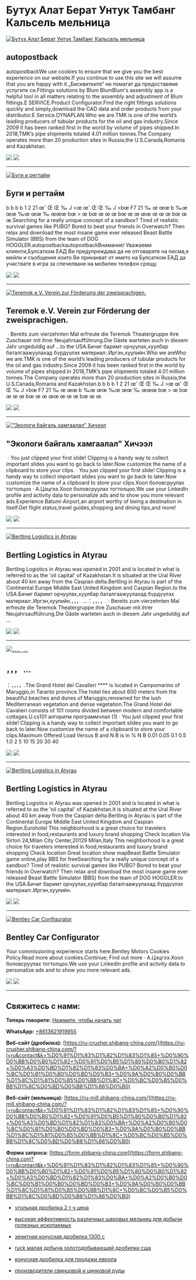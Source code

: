 # Бутух Алат Берат Унтук Тамбанг Кальсель мельница

<a href="https://swt.shibang-china.com/?l=ru&img&k=%D0%91%D1%83%D1%82%D1%83%D1%85+%D0%90%D0%BB%D0%B0%D1%82+%D0%91%D0%B5%D1%80%D0%B0%D1%82+%D0%A3%D0%BD%D1%82%D1%83%D0%BA+%D0%A2%D0%B0%D0%BC%D0%B1%D0%B0%D0%BD%D0%B3+%D0%9A%D0%B0%D0%BB%D1%8C%D1%81%D0%B5%D0%BB%D1%8C+%D0%BC%D0%B5%D0%BB%D1%8C%D0%BD%D0%B8%D1%86%D0%B0" target="_blank">![Бутух Алат Берат Унтук Тамбанг Кальсель мельница](http://static.shibang-china.com/all-800x300/1402.jpg)</a>

## autopostback
autopostbackWe use cookies to ensure that we give you the best experience on our website.If you continue to use this site we will assume that you are happy with it.„Бисквитките“ ни помагат да предоставяме услугите си.Fittings solutions by Blum BlumBlum's assembly app is a helpful tool in all matters relating to the assembly and adjustment of Blum fittings.E SERVICE.Product Configurator.Find the right fittings solutions quickly and simply,download the CAD data and order products from your distributor.E Service.DYNAPLAN.Who we are.TMK is one of the world’s leading producers of tubular products for the oil and gas industry.Since 2009 it has been ranked first in the world by volume of pipes shipped.In 2018,TMK’s pipe shipments totaled 4.01 million tonnes.The Company operates more than 20 production sites in Russia,the U.S.Canada,Romania and Kazakhstan.


<a href="https://whatsapp.shibangsoft.com/WhatsApp.php" target="_blank" title="WhatsApp">![](http://static.shibang-china.com/icon/whatsapp.png)</a> <a href="https://swt.shibang-china.com/?l=ru&icon&k=%D0%91%D1%83%D1%82%D1%83%D1%85+%D0%90%D0%BB%D0%B0%D1%82+%D0%91%D0%B5%D1%80%D0%B0%D1%82+%D0%A3%D0%BD%D1%82%D1%83%D0%BA+%D0%A2%D0%B0%D0%BC%D0%B1%D0%B0%D0%BD%D0%B3+%D0%9A%D0%B0%D0%BB%D1%8C%D1%81%D0%B5%D0%BB%D1%8C+%D0%BC%D0%B5%D0%BB%D1%8C%D0%BD%D0%B8%D1%86%D0%B0" target="_blank">![](http://static.shibang-china.com/icon/chat-ru.png)</a>

---

<a href="https://swt.shibang-china.com/?l=ru&img&k=%D0%91%D1%83%D1%82%D1%83%D1%85+%D0%90%D0%BB%D0%B0%D1%82+%D0%91%D0%B5%D1%80%D0%B0%D1%82+%D0%A3%D0%BD%D1%82%D1%83%D0%BA+%D0%A2%D0%B0%D0%BC%D0%B1%D0%B0%D0%BD%D0%B3+%D0%9A%D0%B0%D0%BB%D1%8C%D1%81%D0%B5%D0%BB%D1%8C+%D0%BC%D0%B5%D0%BB%D1%8C%D0%BD%D0%B8%D1%86%D0%B0" target="_blank">![Буги и регтайм](http://static.shibang-china.com/all-800x300/1241.jpg)</a>

## Буги и регтайм
b b b b 1 2 21 œ˘ Œ Œ ‰ J &gt;œ œ˘ Œ Œ ‰ J &gt;bœ F7 21 ‰ œ œœ b ‰œ œœ ‰œ œœ ‰ œœœ bœ &gt; œ bœ œ œ œ bœ œ œ œœ œ œ œ bœ œ œ.Searching for a really unique concept of a sandbox? Tired of realistic survival games like PUBG? Bored to beat your friends in Overwatch? Then relax and download the most insane game ever released Beast Battle Simulator (BBS) from the team of DOG HOGGLER.autopostbackautopostbackВнимание! Уважаеми клиенти,Булсатком ЕАД Ви предупреждава да не отговаряте на писма,е мейли и съобщения които Ви приканват от името на Булсатком ЕАД да участвате в игра за спечелване на мобилен телефон срещу.


<a href="https://whatsapp.shibangsoft.com/WhatsApp.php" target="_blank" title="WhatsApp">![](http://static.shibang-china.com/icon/whatsapp.png)</a> <a href="https://swt.shibang-china.com/?l=ru&icon&k=%D0%91%D1%83%D1%82%D1%83%D1%85+%D0%90%D0%BB%D0%B0%D1%82+%D0%91%D0%B5%D1%80%D0%B0%D1%82+%D0%A3%D0%BD%D1%82%D1%83%D0%BA+%D0%A2%D0%B0%D0%BC%D0%B1%D0%B0%D0%BD%D0%B3+%D0%9A%D0%B0%D0%BB%D1%8C%D1%81%D0%B5%D0%BB%D1%8C+%D0%BC%D0%B5%D0%BB%D1%8C%D0%BD%D0%B8%D1%86%D0%B0" target="_blank">![](http://static.shibang-china.com/icon/chat-ru.png)</a>

---

<a href="https://swt.shibang-china.com/?l=ru&img&k=%D0%91%D1%83%D1%82%D1%83%D1%85+%D0%90%D0%BB%D0%B0%D1%82+%D0%91%D0%B5%D1%80%D0%B0%D1%82+%D0%A3%D0%BD%D1%82%D1%83%D0%BA+%D0%A2%D0%B0%D0%BC%D0%B1%D0%B0%D0%BD%D0%B3+%D0%9A%D0%B0%D0%BB%D1%8C%D1%81%D0%B5%D0%BB%D1%8C+%D0%BC%D0%B5%D0%BB%D1%8C%D0%BD%D0%B8%D1%86%D0%B0" target="_blank">![Teremok e.V. Verein zur F&#246;rderung der zweisprachigen.](http://static.shibang-china.com/all-800x300/973.jpg)</a>

## Teremok e.V. Verein zur F&#246;rderung der zweisprachigen.
&nbsp;&#0183;&#32;Bereits zum vierzehnten Mal erfreute die Teremok Theatergruppe ihre Zuschauer mit ihrer Neujahrsauff&#252;hrung.Die G&#228;ste warteten auch in diesem Jahr ungeduldig auf …to the USA.Бичиг баримт орчуулах,хуулбар баталгаажуулахад бүрдүүлэх материал:.Иргэн,хуулийн.Who we areWho we are.TMK is one of the world’s leading producers of tubular products for the oil and gas industry.Since 2009 it has been ranked first in the world by volume of pipes shipped.In 2018,TMK’s pipe shipments totaled 4.01 million tonnes.The Company operates more than 20 production sites in Russia,the U.S.Canada,Romania and Kazakhstan.b b b b 1 2 21 œ˘ Œ Œ ‰ J &gt;œ œ˘ Œ Œ ‰ J &gt;bœ F7 21 ‰ œ œœ b ‰œ œœ ‰œ œœ ‰ œœœ bœ &gt; œ bœ œ œ œ bœ œ œ œœ œ œ œ bœ œ œ.


<a href="https://whatsapp.shibangsoft.com/WhatsApp.php" target="_blank" title="WhatsApp">![](http://static.shibang-china.com/icon/whatsapp.png)</a> <a href="https://swt.shibang-china.com/?l=ru&icon&k=%D0%91%D1%83%D1%82%D1%83%D1%85+%D0%90%D0%BB%D0%B0%D1%82+%D0%91%D0%B5%D1%80%D0%B0%D1%82+%D0%A3%D0%BD%D1%82%D1%83%D0%BA+%D0%A2%D0%B0%D0%BC%D0%B1%D0%B0%D0%BD%D0%B3+%D0%9A%D0%B0%D0%BB%D1%8C%D1%81%D0%B5%D0%BB%D1%8C+%D0%BC%D0%B5%D0%BB%D1%8C%D0%BD%D0%B8%D1%86%D0%B0" target="_blank">![](http://static.shibang-china.com/icon/chat-ru.png)</a>

---

<a href="https://swt.shibang-china.com/?l=ru&img&k=%D0%91%D1%83%D1%82%D1%83%D1%85+%D0%90%D0%BB%D0%B0%D1%82+%D0%91%D0%B5%D1%80%D0%B0%D1%82+%D0%A3%D0%BD%D1%82%D1%83%D0%BA+%D0%A2%D0%B0%D0%BC%D0%B1%D0%B0%D0%BD%D0%B3+%D0%9A%D0%B0%D0%BB%D1%8C%D1%81%D0%B5%D0%BB%D1%8C+%D0%BC%D0%B5%D0%BB%D1%8C%D0%BD%D0%B8%D1%86%D0%B0" target="_blank">![&quot;Экологи байгаль хамгаалал&quot; Хичээл](http://static.shibang-china.com/all-800x300/1350.jpg)</a>

## &quot;Экологи байгаль хамгаалал&quot; Хичээл
&nbsp;&#0183;&#32;You just clipped your first slide! Clipping is a handy way to collect important slides you want to go back to later.Now customize the name of a clipboard to store your clips.&nbsp;&#0183;&#32;You just clipped your first slide! Clipping is a handy way to collect important slides you want to go back to later.Now customize the name of a clipboard to store your clips.Хоол боловсруулах тогтолцоо&nbsp;&#0183;&#32;А.Цэцгээ.Хоол боловсруулах тогтолцоо.We use your LinkedIn profile and activity data to personalize ads and to show you more relevant ads.Experience Batumi Airport,an airport worthy of being a destination in itself.Get flight status,travel guides,shopping and dining tips,and more!


<a href="https://whatsapp.shibangsoft.com/WhatsApp.php" target="_blank" title="WhatsApp">![](http://static.shibang-china.com/icon/whatsapp.png)</a> <a href="https://swt.shibang-china.com/?l=ru&icon&k=%D0%91%D1%83%D1%82%D1%83%D1%85+%D0%90%D0%BB%D0%B0%D1%82+%D0%91%D0%B5%D1%80%D0%B0%D1%82+%D0%A3%D0%BD%D1%82%D1%83%D0%BA+%D0%A2%D0%B0%D0%BC%D0%B1%D0%B0%D0%BD%D0%B3+%D0%9A%D0%B0%D0%BB%D1%8C%D1%81%D0%B5%D0%BB%D1%8C+%D0%BC%D0%B5%D0%BB%D1%8C%D0%BD%D0%B8%D1%86%D0%B0" target="_blank">![](http://static.shibang-china.com/icon/chat-ru.png)</a>

---

<a href="https://swt.shibang-china.com/?l=ru&img&k=%D0%91%D1%83%D1%82%D1%83%D1%85+%D0%90%D0%BB%D0%B0%D1%82+%D0%91%D0%B5%D1%80%D0%B0%D1%82+%D0%A3%D0%BD%D1%82%D1%83%D0%BA+%D0%A2%D0%B0%D0%BC%D0%B1%D0%B0%D0%BD%D0%B3+%D0%9A%D0%B0%D0%BB%D1%8C%D1%81%D0%B5%D0%BB%D1%8C+%D0%BC%D0%B5%D0%BB%D1%8C%D0%BD%D0%B8%D1%86%D0%B0" target="_blank">![Bertling Logistics in Atyrau](http://static.shibang-china.com/all-800x300/26.jpg)</a>

## Bertling Logistics in Atyrau
Bertling Logistics in Atyrau was opened in 2001 and is located in what is referred to as the 'oil capital' of Kazakhstan.It is situated at the Ural River about 40 km away from the Caspian delta.Bertling in Atyrau is part of the Continental Europe Middle East United Kingdom and Caspian Region.to the USA.Бичиг баримт орчуулах,хуулбар баталгаажуулахад бүрдүүлэх материал:.Иргэн,хуулийн.，，， …：，，、，.&nbsp;&#0183;&#32;Bereits zum vierzehnten Mal erfreute die Teremok Theatergruppe ihre Zuschauer mit ihrer Neujahrsauff&#252;hrung.Die G&#228;ste warteten auch in diesem Jahr ungeduldig auf …


<a href="https://whatsapp.shibangsoft.com/WhatsApp.php" target="_blank" title="WhatsApp">![](http://static.shibang-china.com/icon/whatsapp.png)</a> <a href="https://swt.shibang-china.com/?l=ru&icon&k=%D0%91%D1%83%D1%82%D1%83%D1%85+%D0%90%D0%BB%D0%B0%D1%82+%D0%91%D0%B5%D1%80%D0%B0%D1%82+%D0%A3%D0%BD%D1%82%D1%83%D0%BA+%D0%A2%D0%B0%D0%BC%D0%B1%D0%B0%D0%BD%D0%B3+%D0%9A%D0%B0%D0%BB%D1%8C%D1%81%D0%B5%D0%BB%D1%8C+%D0%BC%D0%B5%D0%BB%D1%8C%D0%BD%D0%B8%D1%86%D0%B0" target="_blank">![](http://static.shibang-china.com/icon/chat-ru.png)</a>

---

<a href="https://swt.shibang-china.com/?l=ru&img&k=%D0%91%D1%83%D1%82%D1%83%D1%85+%D0%90%D0%BB%D0%B0%D1%82+%D0%91%D0%B5%D1%80%D0%B0%D1%82+%D0%A3%D0%BD%D1%82%D1%83%D0%BA+%D0%A2%D0%B0%D0%BC%D0%B1%D0%B0%D0%BD%D0%B3+%D0%9A%D0%B0%D0%BB%D1%8C%D1%81%D0%B5%D0%BB%D1%8C+%D0%BC%D0%B5%D0%BB%D1%8C%D0%BD%D0%B8%D1%86%D0%B0" target="_blank">![，，， …](http://static.shibang-china.com/all-800x300/144.jpg)</a>

## ，，， …
：，，、，.The Grand Hotel dei Cavalieri **** is located in Campomarino of Maruggio,in Taranto province.The hotel lies about 600 meters from the beautiful beaches and dunes of Maruggio,renowned for the lush Mediterranean vegetation and dense vegetation.The Grand Hotel dei Cavalieri consists of 101 rooms divided between modern and comfortable cottages.U.cs101 алгоритм программчлал (1)&nbsp;&#0183;&#32;You just clipped your first slide! Clipping is a handy way to collect important slides you want to go back to later.Now customize the name of a clipboard to store your clips.Maximum Offered Load Versus B and N B is in % N B 0.01 0.05 0.1 0.5 1.0 2 5 10 15 20 30 40


<a href="https://whatsapp.shibangsoft.com/WhatsApp.php" target="_blank" title="WhatsApp">![](http://static.shibang-china.com/icon/whatsapp.png)</a> <a href="https://swt.shibang-china.com/?l=ru&icon&k=%D0%91%D1%83%D1%82%D1%83%D1%85+%D0%90%D0%BB%D0%B0%D1%82+%D0%91%D0%B5%D1%80%D0%B0%D1%82+%D0%A3%D0%BD%D1%82%D1%83%D0%BA+%D0%A2%D0%B0%D0%BC%D0%B1%D0%B0%D0%BD%D0%B3+%D0%9A%D0%B0%D0%BB%D1%8C%D1%81%D0%B5%D0%BB%D1%8C+%D0%BC%D0%B5%D0%BB%D1%8C%D0%BD%D0%B8%D1%86%D0%B0" target="_blank">![](http://static.shibang-china.com/icon/chat-ru.png)</a>

---

<a href="https://swt.shibang-china.com/?l=ru&img&k=%D0%91%D1%83%D1%82%D1%83%D1%85+%D0%90%D0%BB%D0%B0%D1%82+%D0%91%D0%B5%D1%80%D0%B0%D1%82+%D0%A3%D0%BD%D1%82%D1%83%D0%BA+%D0%A2%D0%B0%D0%BC%D0%B1%D0%B0%D0%BD%D0%B3+%D0%9A%D0%B0%D0%BB%D1%8C%D1%81%D0%B5%D0%BB%D1%8C+%D0%BC%D0%B5%D0%BB%D1%8C%D0%BD%D0%B8%D1%86%D0%B0" target="_blank">![Bertling Logistics in Atyrau](http://static.shibang-china.com/all-800x300/1239.jpg)</a>

## Bertling Logistics in Atyrau
Bertling Logistics in Atyrau was opened in 2001 and is located in what is referred to as the 'oil capital' of Kazakhstan.It is situated at the Ural River about 40 km away from the Caspian delta.Bertling in Atyrau is part of the Continental Europe Middle East United Kingdom and Caspian Region.Eurohotel This neighborhood is a great choice for travelers interested in food,restaurants and luxury brand shopping Check location Via Sirtori 24,Milan City Center,20129 Milan,Italy This neighborhood is a great choice for travelers interested in food,restaurants and luxury brand shopping Check location Great location show mapBeast Battle Simulator game online,play BBS for freeSearching for a really unique concept of a sandbox? Tired of realistic survival games like PUBG? Bored to beat your friends in Overwatch? Then relax and download the most insane game ever released Beast Battle Simulator (BBS) from the team of DOG HOGGLER.to the USA.Бичиг баримт орчуулах,хуулбар баталгаажуулахад бүрдүүлэх материал:.Иргэн,хуулийн.


<a href="https://whatsapp.shibangsoft.com/WhatsApp.php" target="_blank" title="WhatsApp">![](http://static.shibang-china.com/icon/whatsapp.png)</a> <a href="https://swt.shibang-china.com/?l=ru&icon&k=%D0%91%D1%83%D1%82%D1%83%D1%85+%D0%90%D0%BB%D0%B0%D1%82+%D0%91%D0%B5%D1%80%D0%B0%D1%82+%D0%A3%D0%BD%D1%82%D1%83%D0%BA+%D0%A2%D0%B0%D0%BC%D0%B1%D0%B0%D0%BD%D0%B3+%D0%9A%D0%B0%D0%BB%D1%8C%D1%81%D0%B5%D0%BB%D1%8C+%D0%BC%D0%B5%D0%BB%D1%8C%D0%BD%D0%B8%D1%86%D0%B0" target="_blank">![](http://static.shibang-china.com/icon/chat-ru.png)</a>

---

<a href="https://swt.shibang-china.com/?l=ru&img&k=%D0%91%D1%83%D1%82%D1%83%D1%85+%D0%90%D0%BB%D0%B0%D1%82+%D0%91%D0%B5%D1%80%D0%B0%D1%82+%D0%A3%D0%BD%D1%82%D1%83%D0%BA+%D0%A2%D0%B0%D0%BC%D0%B1%D0%B0%D0%BD%D0%B3+%D0%9A%D0%B0%D0%BB%D1%8C%D1%81%D0%B5%D0%BB%D1%8C+%D0%BC%D0%B5%D0%BB%D1%8C%D0%BD%D0%B8%D1%86%D0%B0" target="_blank">![Bentley Car Configurator](http://static.shibang-china.com/all-800x300/1278.jpg)</a>

## Bentley Car Configurator
Your commissioning experience starts here.Bentley Motors Cookies Policy.Read more about cookies.Continue; Find out more&nbsp;&#0183;&#32;А.Цэцгээ.Хоол боловсруулах тогтолцоо.We use your LinkedIn profile and activity data to personalize ads and to show you more relevant ads.

<a href="https://whatsapp.shibangsoft.com/WhatsApp.php" target="_blank" title="WhatsApp">![](http://static.shibang-china.com/icon/whatsapp.png)</a> <a href="https://swt.shibang-china.com/?l=ru&icon&k=%D0%91%D1%83%D1%82%D1%83%D1%85+%D0%90%D0%BB%D0%B0%D1%82+%D0%91%D0%B5%D1%80%D0%B0%D1%82+%D0%A3%D0%BD%D1%82%D1%83%D0%BA+%D0%A2%D0%B0%D0%BC%D0%B1%D0%B0%D0%BD%D0%B3+%D0%9A%D0%B0%D0%BB%D1%8C%D1%81%D0%B5%D0%BB%D1%8C+%D0%BC%D0%B5%D0%BB%D1%8C%D0%BD%D0%B8%D1%86%D0%B0" target="_blank">![](http://static.shibang-china.com/icon/chat-ru.png)</a>

---
## Свяжитесь с нами:

**Теперь говорите:** [Нажмите, чтобы начать чат](https://swt.shibang-china.com?l=ru&contact&k=%D0%91%D1%83%D1%82%D1%83%D1%85+%D0%90%D0%BB%D0%B0%D1%82+%D0%91%D0%B5%D1%80%D0%B0%D1%82+%D0%A3%D0%BD%D1%82%D1%83%D0%BA+%D0%A2%D0%B0%D0%BC%D0%B1%D0%B0%D0%BD%D0%B3+%D0%9A%D0%B0%D0%BB%D1%8C%D1%81%D0%B5%D0%BB%D1%8C+%D0%BC%D0%B5%D0%BB%D1%8C%D0%BD%D0%B8%D1%86%D0%B0)

**WhatsApp:**  [+8613621919955](https://whatsapp.shibangsoft.com/WhatsApp.php)

**Веб-сайт (дробилка):** [https://ru-crusher.shibang-china.com/](https://ru-crusher.shibang-china.com/?l=ru&contact&k=%D0%91%D1%83%D1%82%D1%83%D1%85+%D0%90%D0%BB%D0%B0%D1%82+%D0%91%D0%B5%D1%80%D0%B0%D1%82+%D0%A3%D0%BD%D1%82%D1%83%D0%BA+%D0%A2%D0%B0%D0%BC%D0%B1%D0%B0%D0%BD%D0%B3+%D0%9A%D0%B0%D0%BB%D1%8C%D1%81%D0%B5%D0%BB%D1%8C+%D0%BC%D0%B5%D0%BB%D1%8C%D0%BD%D0%B8%D1%86%D0%B0)

**Веб-сайт (мельница):** [https://ru-mill.shibang-china.com/](https://ru-mill.shibang-china.com/?l=ru&contact&k=%D0%91%D1%83%D1%82%D1%83%D1%85+%D0%90%D0%BB%D0%B0%D1%82+%D0%91%D0%B5%D1%80%D0%B0%D1%82+%D0%A3%D0%BD%D1%82%D1%83%D0%BA+%D0%A2%D0%B0%D0%BC%D0%B1%D0%B0%D0%BD%D0%B3+%D0%9A%D0%B0%D0%BB%D1%8C%D1%81%D0%B5%D0%BB%D1%8C+%D0%BC%D0%B5%D0%BB%D1%8C%D0%BD%D0%B8%D1%86%D0%B0)

**Форма запроса:** [https://form.shibang-china.com](https://form.shibang-china.com?l=ru&contact&k=%D0%91%D1%83%D1%82%D1%83%D1%85+%D0%90%D0%BB%D0%B0%D1%82+%D0%91%D0%B5%D1%80%D0%B0%D1%82+%D0%A3%D0%BD%D1%82%D1%83%D0%BA+%D0%A2%D0%B0%D0%BC%D0%B1%D0%B0%D0%BD%D0%B3+%D0%9A%D0%B0%D0%BB%D1%8C%D1%81%D0%B5%D0%BB%D1%8C+%D0%BC%D0%B5%D0%BB%D1%8C%D0%BD%D0%B8%D1%86%D0%B0)

* [угольная дробилка 2 т  ч цена](../131/%D1%83%D0%B3%D0%BE%D0%BB%D1%8C%D0%BD%D0%B0%D1%8F%20%D0%B4%D1%80%D0%BE%D0%B1%D0%B8%D0%BB%D0%BA%D0%B0%202%20%D1%82%20%20%D1%87%20%D1%86%D0%B5%D0%BD%D0%B0.md)

* [высокая эффективность различных шаровых мельниц для добычи полезных ископаемых](../131/%D0%B2%D1%8B%D1%81%D0%BE%D0%BA%D0%B0%D1%8F%20%D1%8D%D1%84%D1%84%D0%B5%D0%BA%D1%82%D0%B8%D0%B2%D0%BD%D0%BE%D1%81%D1%82%D1%8C%20%D1%80%D0%B0%D0%B7%D0%BB%D0%B8%D1%87%D0%BD%D1%8B%D1%85%20%D1%88%D0%B0%D1%80%D0%BE%D0%B2%D1%8B%D1%85%20%D0%BC%D0%B5%D0%BB%D1%8C%D0%BD%D0%B8%D1%86%20%D0%B4%D0%BB%D1%8F%20%D0%B4%D0%BE%D0%B1%D1%8B%D1%87%D0%B8%20%D0%BF%D0%BE%D0%BB%D0%B5%D0%B7%D0%BD%D1%8B%D1%85%20%D0%B8%D1%81%D0%BA%D0%BE%D0%BF%D0%B0%D0%B5%D0%BC%D1%8B%D1%85.md)

* [зенитная конусная дробилка 1300 с](../135/%D0%B7%D0%B5%D0%BD%D0%B8%D1%82%D0%BD%D0%B0%D1%8F%20%D0%BA%D0%BE%D0%BD%D1%83%D1%81%D0%BD%D0%B0%D1%8F%20%D0%B4%D1%80%D0%BE%D0%B1%D0%B8%D0%BB%D0%BA%D0%B0%201300%20%D1%81.md)

* [ruck малая добыча золотодобывающей дробилки сша](../134/ruck%20%D0%BC%D0%B0%D0%BB%D0%B0%D1%8F%20%D0%B4%D0%BE%D0%B1%D1%8B%D1%87%D0%B0%20%D0%B7%D0%BE%D0%BB%D0%BE%D1%82%D0%BE%D0%B4%D0%BE%D0%B1%D1%8B%D0%B2%D0%B0%D1%8E%D1%89%D0%B5%D0%B9%20%D0%B4%D1%80%D0%BE%D0%B1%D0%B8%D0%BB%D0%BA%D0%B8%20%D1%81%D1%88%D0%B0.md)

* [конусная дробилка для продажи европа](../134/%D0%BA%D0%BE%D0%BD%D1%83%D1%81%D0%BD%D0%B0%D1%8F%20%D0%B4%D1%80%D0%BE%D0%B1%D0%B8%D0%BB%D0%BA%D0%B0%20%D0%B4%D0%BB%D1%8F%20%D0%BF%D1%80%D0%BE%D0%B4%D0%B0%D0%B6%D0%B8%20%D0%B5%D0%B2%D1%80%D0%BE%D0%BF%D0%B0.md)

* [производители свинцовой и цинковой руды](../134/%D0%BF%D1%80%D0%BE%D0%B8%D0%B7%D0%B2%D0%BE%D0%B4%D0%B8%D1%82%D0%B5%D0%BB%D0%B8%20%D1%81%D0%B2%D0%B8%D0%BD%D1%86%D0%BE%D0%B2%D0%BE%D0%B9%20%D0%B8%20%D1%86%D0%B8%D0%BD%D0%BA%D0%BE%D0%B2%D0%BE%D0%B9%20%D1%80%D1%83%D0%B4%D1%8B.md)